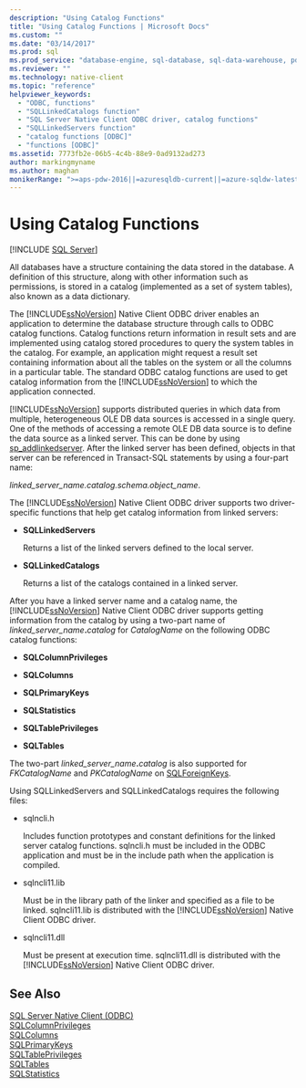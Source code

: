 ```yaml
---
description: "Using Catalog Functions"
title: "Using Catalog Functions | Microsoft Docs"
ms.custom: ""
ms.date: "03/14/2017"
ms.prod: sql
ms.prod_service: "database-engine, sql-database, sql-data-warehouse, pdw"
ms.reviewer: ""
ms.technology: native-client
ms.topic: "reference"
helpviewer_keywords: 
  - "ODBC, functions"
  - "SQLLinkedCatalogs function"
  - "SQL Server Native Client ODBC driver, catalog functions"
  - "SQLLinkedServers function"
  - "catalog functions [ODBC]"
  - "functions [ODBC]"
ms.assetid: 7773fb2e-06b5-4c4b-88e9-0ad9132ad273
author: markingmyname
ms.author: maghan
monikerRange: ">=aps-pdw-2016||=azuresqldb-current||=azure-sqldw-latest||>=sql-server-2016||>=sql-server-linux-2017||=azuresqldb-mi-current"
---
```

# Using Catalog Functions
[!INCLUDE [SQL Server](../../../includes/applies-to-version/sql-asdb-asdbmi-asa-pdw.md)]

  All databases have a structure containing the data stored in the database. A definition of this structure, along with other information such as permissions, is stored in a catalog (implemented as a set of system tables), also known as a data dictionary.  
  
 The [!INCLUDE[ssNoVersion](../../../includes/ssnoversion-md.md)] Native Client ODBC driver enables an application to determine the database structure through calls to ODBC catalog functions. Catalog functions return information in result sets and are implemented using catalog stored procedures to query the system tables in the catalog. For example, an application might request a result set containing information about all the tables on the system or all the columns in a particular table. The standard ODBC catalog functions are used to get catalog information from the [!INCLUDE[ssNoVersion](../../../includes/ssnoversion-md.md)] to which the application connected.  
  
 [!INCLUDE[ssNoVersion](../../../includes/ssnoversion-md.md)] supports distributed queries in which data from multiple, heterogeneous OLE DB data sources is accessed in a single query. One of the methods of accessing a remote OLE DB data source is to define the data source as a linked server. This can be done by using [sp_addlinkedserver](../../../relational-databases/system-stored-procedures/sp-addlinkedserver-transact-sql.md). After the linked server has been defined, objects in that server can be referenced in Transact-SQL statements by using a four-part name:  
  
 *linked_server_name.catalog.schema.object_name*.  
  
 The [!INCLUDE[ssNoVersion](../../../includes/ssnoversion-md.md)] Native Client ODBC driver supports two driver-specific functions that help get catalog information from linked servers:  
  
-   **SQLLinkedServers**  
  
     Returns a list of the linked servers defined to the local server.  
  
-   **SQLLinkedCatalogs**  
  
     Returns a list of the catalogs contained in a linked server.  
  
 After you have a linked server name and a catalog name, the [!INCLUDE[ssNoVersion](../../../includes/ssnoversion-md.md)] Native Client ODBC driver supports getting information from the catalog by using a two-part name of _linked_server_name_**.**_catalog_ for *CatalogName* on the following ODBC catalog functions:  
  
-   **SQLColumnPrivileges**  
  
-   **SQLColumns**  
  
-   **SQLPrimaryKeys**  
  
-   **SQLStatistics**  
  
-   **SQLTablePrivileges**  
  
-   **SQLTables**  
  
 The two-part _linked_server_name_**.**_catalog_ is also supported for *FKCatalogName* and *PKCatalogName* on [SQLForeignKeys](../../../relational-databases/native-client-odbc-api/sqlforeignkeys.md).  
  
 Using SQLLinkedServers and SQLLinkedCatalogs requires the following files:  
  
-   sqlncli.h  
  
     Includes function prototypes and constant definitions for the linked server catalog functions. sqlncli.h must be included in the ODBC application and must be in the include path when the application is compiled.  
  
-   sqlncli11.lib  
  
     Must be in the library path of the linker and specified as a file to be linked. sqlncli11.lib is distributed with the [!INCLUDE[ssNoVersion](../../../includes/ssnoversion-md.md)] Native Client ODBC driver.  
  
-   sqlncli11.dll  
  
     Must be present at execution time. sqlncli11.dll is distributed with the [!INCLUDE[ssNoVersion](../../../includes/ssnoversion-md.md)] Native Client ODBC driver.  
  
## See Also  
 [SQL Server Native Client &#40;ODBC&#41;](../../../relational-databases/native-client/odbc/sql-server-native-client-odbc.md)   
 [SQLColumnPrivileges](../../../relational-databases/native-client-odbc-api/sqlcolumnprivileges.md)   
 [SQLColumns](../../../relational-databases/native-client-odbc-api/sqlcolumns.md)   
 [SQLPrimaryKeys](../../../relational-databases/native-client-odbc-api/sqlprimarykeys.md)   
 [SQLTablePrivileges](../../../relational-databases/native-client-odbc-api/sqltableprivileges.md)   
 [SQLTables](../../../relational-databases/native-client-odbc-api/sqltables.md)   
 [SQLStatistics](../../../relational-databases/native-client-odbc-api/sqlstatistics.md)  
  
  
